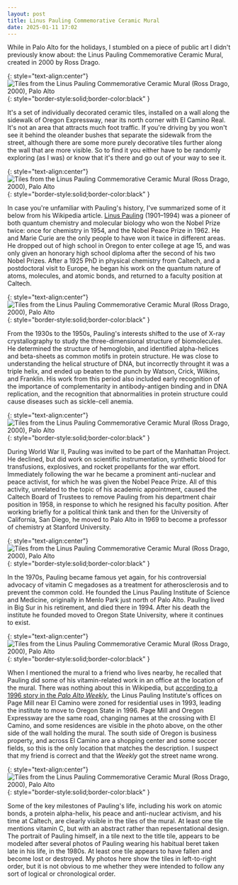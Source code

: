```yaml
---
layout: post
title: Linus Pauling Commemorative Ceramic Mural
date: 2025-01-11 17:02
---
```

While in Palo Alto for the holidays, I stumbled on a piece of public art I didn't previously know about: the Linus Pauling Commemorative Ceramic Mural, created in 2000 by Ross Drago.

{: style="text-align:center"}
![Tiles from the Linus Pauling Commemorative Ceramic Mural (Ross Drago, 2000), Palo Alto](https://www.ics.uci.edu/~eppstein/pix/pauling/1-m.jpg){: style="border-style:solid;border-color:black" }

It's a set of individually decorated ceramic tiles, installed on a wall along the sidewalk of Oregon Expressway, near its north corner with El Camino Real. It's not an area that attracts much foot traffic. If you're driving by you won't see it behind the oleander bushes that separate the sidewalk from the street, although there are some more purely decorative tiles further along the wall that are more visible. So to find it you either have to be randomly exploring (as I was) or know that it's there and go out of your way to see it.

{: style="text-align:center"}
![Tiles from the Linus Pauling Commemorative Ceramic Mural (Ross Drago, 2000), Palo Alto](https://www.ics.uci.edu/~eppstein/pix/pauling/2-m.jpg){: style="border-style:solid;border-color:black" }

In case you're unfamiliar with Pauling's history, I've summarized some of it below from his Wikipedia article. [Linus Pauling](https://en.wikipedia.org/wiki/Linus_Pauling) (1901–1994) was a pioneer of both quantum chemistry and molecular biology who won the Nobel Prize twice: once for chemistry in 1954, and the Nobel Peace Prize in 1962. He and Marie Curie are the only people to have won it twice in different areas. He dropped out of high school in Oregon to enter college at age 15, and was only given an honorary high school diploma after the second of his two Nobel Prizes. After a 1925 PhD in physical chemistry from Caltech, and a postdoctoral visit to Europe, he began his work on the quantum nature of atoms, molecules, and atomic bonds, and returned to a faculty position at Caltech.

{: style="text-align:center"}
![Tiles from the Linus Pauling Commemorative Ceramic Mural (Ross Drago, 2000), Palo Alto](https://www.ics.uci.edu/~eppstein/pix/pauling/3-m.jpg){: style="border-style:solid;border-color:black" }

From the 1930s to the 1950s, Pauling's interests shifted to the use of X-ray crystallography to study the three-dimensional structure of biomolecules. He determined the structure of hemoglobin, and identified alpha-helices and beta-sheets as common motifs in protein structure. He was close to understanding the helical structure of DNA, but incorrectly throught it was a triple helix, and ended up beaten to the punch by Watson, Crick, Wilkins, and Franklin. His work from this period also included early recognition of the importance of complementarity in antibody-antigen binding and in DNA replication, and the recognition that abnormalities in protein structure could cause diseases such as sickle-cell anemia.

{: style="text-align:center"}
![Tiles from the Linus Pauling Commemorative Ceramic Mural (Ross Drago, 2000), Palo Alto](https://www.ics.uci.edu/~eppstein/pix/pauling/4-m.jpg){: style="border-style:solid;border-color:black" }

During World War II, Pauling was invited to be part of the Manhattan Project. He declined, but did work on scientific instrumentation, synthetic blood for transfusions, explosives, and rocket propellants for the war effort. Immediately following the war he became a prominent anti-nuclear and peace activist, for which he was given the Nobel Peace Prize. All of this activity, unrelated to the topic of his academic appointment, caused the Caltech Board of Trustees to remove Pauling from his department chair position in 1958, in response to which he resigned his faculty position. After working briefly for a political think tank and then for the University of California, San Diego, he moved to Palo Alto in 1969 to become a professor of chemistry at Stanford University.

{: style="text-align:center"}
![Tiles from the Linus Pauling Commemorative Ceramic Mural (Ross Drago, 2000), Palo Alto](https://www.ics.uci.edu/~eppstein/pix/pauling/5-m.jpg){: style="border-style:solid;border-color:black" }

In the 1970s, Pauling became famous yet again, for his controversial advocacy of vitamin C megadoses as a treatment for atherosclerosis and to prevent the common cold. He founded the Linus Pauling Institute of Science and Medicine, originally in Menlo Park just north of Palo Alto. Pauling lived in Big Sur in his retirement, and died there in 1994.
After his death the institute he founded moved to Oregon State University, where it continues to exist.

{: style="text-align:center"}
![Tiles from the Linus Pauling Commemorative Ceramic Mural (Ross Drago, 2000), Palo Alto](https://www.ics.uci.edu/~eppstein/pix/pauling/6-m.jpg){: style="border-style:solid;border-color:black" }

When I mentioned the mural to a friend who lives nearby, he recalled that Pauling did some of his vitamin-related work in an office at the location of the mural. There was nothing about this in Wikipedia, but [according to a 1996 story in the _Palo Alto Weekly_](https://www.paloaltoonline.com/morgue/news/1996_Jan_12.PAULING.html), the Linus Pauling Institute's offices on Page Mill near El Camino were zoned for residential uses in 1993, leading the institute to move to Oregon State in 1996. Page Mill and Oregon Expressway are the same road, changing names at the crossing with El Camino, and some residences are visible in the photo above, on the other side of the wall holding the mural. The south side of Oregon is business property, and across El Camino are a shopping center and some soccer fields, so this is the only location that matches the description. I suspect that my friend is correct and that the _Weekly_ got the street name wrong.

{: style="text-align:center"}
![Tiles from the Linus Pauling Commemorative Ceramic Mural (Ross Drago, 2000), Palo Alto](https://www.ics.uci.edu/~eppstein/pix/pauling/7-m.jpg){: style="border-style:solid;border-color:black" }

Some of the key milestones of Pauling's life, including his work on atomic bonds, a protein alpha-helix, his peace and anti-nuclear activism, and his time at Caltech, are clearly visible in the tiles of the mural. At least one tile mentions vitamin C, but with an abstract rather than repesentational design. The portrait of Pauling himself, in a tile next to the title tile, appears to be modeled after several photos of Pauling wearing his habitual beret taken late in his life, in the 1980s. At least one tile appears to have fallen and become lost or destroyed. My photos here show the tiles in left-to-right order, but it is not obvious to me whether they were intended to follow any sort of logical or chronological order.